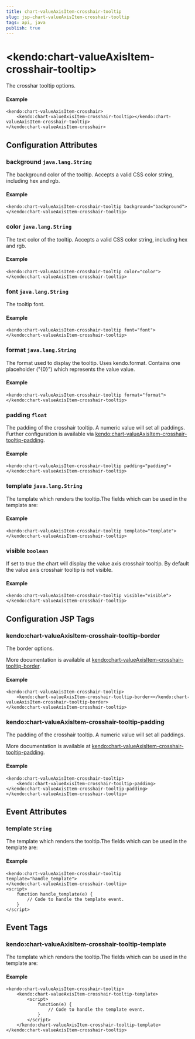 ```yaml
---
title: chart-valueAxisItem-crosshair-tooltip
slug: jsp-chart-valueAxisItem-crosshair-tooltip
tags: api, java
publish: true
---
```


# \<kendo:chart-valueAxisItem-crosshair-tooltip\>

The crosshar tooltip options.

#### Example
    <kendo:chart-valueAxisItem-crosshair>
        <kendo:chart-valueAxisItem-crosshair-tooltip></kendo:chart-valueAxisItem-crosshair-tooltip>
    </kendo:chart-valueAxisItem-crosshair>

## Configuration Attributes

### background `java.lang.String`

The background color of the tooltip. Accepts a valid CSS color string, including hex and rgb.

#### Example
    <kendo:chart-valueAxisItem-crosshair-tooltip background="background">
    </kendo:chart-valueAxisItem-crosshair-tooltip>

### color `java.lang.String`

The text color of the tooltip. Accepts a valid CSS color string, including hex and rgb.

#### Example
    <kendo:chart-valueAxisItem-crosshair-tooltip color="color">
    </kendo:chart-valueAxisItem-crosshair-tooltip>

### font `java.lang.String`

The tooltip font.

#### Example
    <kendo:chart-valueAxisItem-crosshair-tooltip font="font">
    </kendo:chart-valueAxisItem-crosshair-tooltip>

### format `java.lang.String`

The format used to display the tooltip. Uses kendo.format. Contains one placeholder ("{0}") which represents the value value.

#### Example
    <kendo:chart-valueAxisItem-crosshair-tooltip format="format">
    </kendo:chart-valueAxisItem-crosshair-tooltip>

### padding `float`

The padding of the crosshair tooltip. A numeric value will set all paddings. Further configuration is available via [kendo:chart-valueAxisItem-crosshair-tooltip-padding](#kendo-chart-valueAxisItem-crosshair-tooltip-padding). 

#### Example
    <kendo:chart-valueAxisItem-crosshair-tooltip padding="padding">
    </kendo:chart-valueAxisItem-crosshair-tooltip>

### template `java.lang.String`

The template which renders the tooltip.The fields which can be used in the template are:

#### Example
    <kendo:chart-valueAxisItem-crosshair-tooltip template="template">
    </kendo:chart-valueAxisItem-crosshair-tooltip>

### visible `boolean`

If set to true the chart will display the value axis crosshair tooltip. By default the value axis crosshair tooltip is not visible.

#### Example
    <kendo:chart-valueAxisItem-crosshair-tooltip visible="visible">
    </kendo:chart-valueAxisItem-crosshair-tooltip>


##  Configuration JSP Tags

### kendo:chart-valueAxisItem-crosshair-tooltip-border

The border options.

More documentation is available at [kendo:chart-valueAxisItem-crosshair-tooltip-border](chart/valueaxisitem-crosshair-tooltip-border).

#### Example

    <kendo:chart-valueAxisItem-crosshair-tooltip>
        <kendo:chart-valueAxisItem-crosshair-tooltip-border></kendo:chart-valueAxisItem-crosshair-tooltip-border>
    </kendo:chart-valueAxisItem-crosshair-tooltip>

### kendo:chart-valueAxisItem-crosshair-tooltip-padding

The padding of the crosshair tooltip. A numeric value will set all paddings.

More documentation is available at [kendo:chart-valueAxisItem-crosshair-tooltip-padding](chart/valueaxisitem-crosshair-tooltip-padding).

#### Example

    <kendo:chart-valueAxisItem-crosshair-tooltip>
        <kendo:chart-valueAxisItem-crosshair-tooltip-padding></kendo:chart-valueAxisItem-crosshair-tooltip-padding>
    </kendo:chart-valueAxisItem-crosshair-tooltip>


## Event Attributes

### template `String`

The template which renders the tooltip.The fields which can be used in the template are:


#### Example
    <kendo:chart-valueAxisItem-crosshair-tooltip template="handle_template">
    </kendo:chart-valueAxisItem-crosshair-tooltip>
    <script>
        function handle_template(e) {
            // Code to handle the template event.
        }
    </script>

## Event Tags

### kendo:chart-valueAxisItem-crosshair-tooltip-template

The template which renders the tooltip.The fields which can be used in the template are:


#### Example
    <kendo:chart-valueAxisItem-crosshair-tooltip>
        <kendo:chart-valueAxisItem-crosshair-tooltip-template>
            <script>
                function(e) {
                    // Code to handle the template event.
                }
            </script>
        </kendo:chart-valueAxisItem-crosshair-tooltip-template>
    </kendo:chart-valueAxisItem-crosshair-tooltip>

